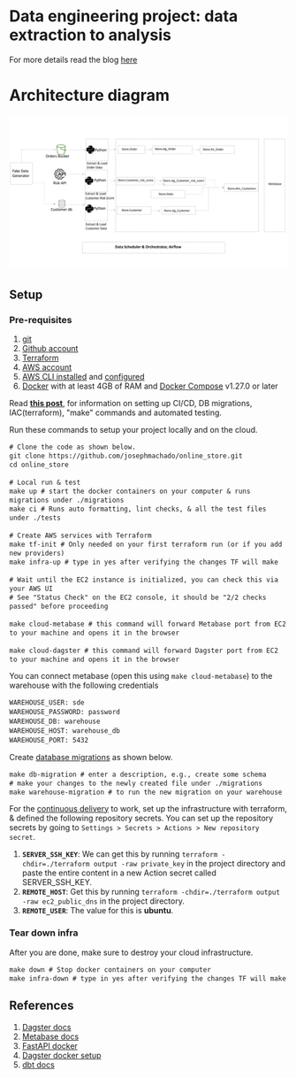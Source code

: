 # Data engineering project: data extraction to analysis

For more details read the blog [here](https://www.startdataengineering.com/post/data-engineering-project-e2e/)

# Architecture diagram

![Architecture](/assets/images/OnlineStore_arch.png)
## Setup

### Pre-requisites

1. [git](https://git-scm.com/book/en/v2/Getting-Started-Installing-Git)
2. [Github account](https://github.com/)
3. [Terraform](https://learn.hashicorp.com/tutorials/terraform/install-cli) 
4. [AWS account](https://aws.amazon.com/) 
5. [AWS CLI installed](https://docs.aws.amazon.com/cli/latest/userguide/install-cliv2.html) and [configured](https://docs.aws.amazon.com/cli/latest/userguide/cli-chap-configure.html)
6. [Docker](https://docs.docker.com/engine/install/) with at least 4GB of RAM and [Docker Compose](https://docs.docker.com/compose/install/) v1.27.0 or later

Read **[this post](https://www.startdataengineering.com/post/data-engineering-projects-with-free-template/)**, for information on setting up CI/CD, DB migrations, IAC(terraform), "make" commands and automated testing.

Run these commands to setup your project locally and on the cloud.

```shell
# Clone the code as shown below.
git clone https://github.com/josephmachado/online_store.git
cd online_store

# Local run & test
make up # start the docker containers on your computer & runs migrations under ./migrations
make ci # Runs auto formatting, lint checks, & all the test files under ./tests

# Create AWS services with Terraform
make tf-init # Only needed on your first terraform run (or if you add new providers)
make infra-up # type in yes after verifying the changes TF will make

# Wait until the EC2 instance is initialized, you can check this via your AWS UI
# See "Status Check" on the EC2 console, it should be "2/2 checks passed" before proceeding

make cloud-metabase # this command will forward Metabase port from EC2 to your machine and opens it in the browser

make cloud-dagster # this command will forward Dagster port from EC2 to your machine and opens it in the browser
```

You can connect metabase (open this using `make cloud-metabase`) to the warehouse with the following credentials

```bash
WAREHOUSE_USER: sde
WAREHOUSE_PASSWORD: password
WAREHOUSE_DB: warehouse
WAREHOUSE_HOST: warehouse_db
WAREHOUSE_PORT: 5432
```

Create [database migrations](https://www.startdataengineering.com/post/data-engineering-projects-with-free-template/#43-database-migrations) as shown below.

```shell
make db-migration # enter a description, e.g., create some schema
# make your changes to the newly created file under ./migrations
make warehouse-migration # to run the new migration on your warehouse
```

For the [continuous delivery](https://github.com/josephmachado/online_store/blob/main/.github/workflows/cd.yml) to work, set up the infrastructure with terraform, & defined the following repository secrets. You can set up the repository secrets by going to `Settings > Secrets > Actions > New repository secret`.

1. **`SERVER_SSH_KEY`**: We can get this by running `terraform -chdir=./terraform output -raw private_key` in the project directory and paste the entire content in a new Action secret called SERVER_SSH_KEY.
2. **`REMOTE_HOST`**: Get this by running `terraform -chdir=./terraform output -raw ec2_public_dns` in the project directory.
3. **`REMOTE_USER`**: The value for this is **ubuntu**.

### Tear down infra

After you are done, make sure to destroy your cloud infrastructure.

```shell
make down # Stop docker containers on your computer
make infra-down # type in yes after verifying the changes TF will make
```

## References

1. [Dagster docs](https://docs.dagster.io/tutorial)
2. [Metabase docs](https://www.metabase.com/learn/getting-started/getting-started.html)
3. [FastAPI docker](https://fastapi.tiangolo.com/deployment/docker/)
4. [Dagster docker setup](https://github.com/dagster-io/dagster/tree/0.14.17/examples/deploy_docker)
5. [dbt docs](https://docs.getdbt.com/)